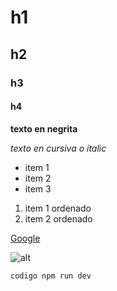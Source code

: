 # h1
## h2
### h3
#### h4

**texto en negrita**

*texto en cursiva o italic*

- item 1
- item 2
- item 3

1. item 1 ordenado
2. item 2 ordenado

[Google](https://google.com)

![alt](https://url-de-imagen.jpg)

`codigo npm run dev`